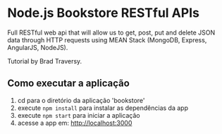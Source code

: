 # Node.js Bookstore RESTful APIs

Full RESTful web api that will allow us to get, post, put and delete JSON data through HTTP requests using MEAN Stack (MongoDB, Express, AngularJS, NodeJS).   

Tutorial by Brad Traversy.

## Como executar a aplicação

1. cd para o diretório da aplicação 'bookstore'
1. execute `npm install` para instalar as dependências da app
1. execute `npm start` para iniciar a aplicação
1. acesse a app em: <http://localhost:3000>

[Backend]: https://www.youtube.com/watch?v=eB9Fq9I5ocs
[Frontend]: https://www.youtube.com/watch?v=qrIvv6OTN2Y

